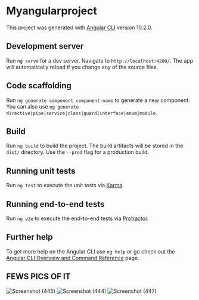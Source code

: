 # Myangularproject

This project was generated with [Angular CLI](https://github.com/angular/angular-cli) version 10.2.0.

## Development server

Run `ng serve` for a dev server. Navigate to `http://localhost:4200/`. The app will automatically reload if you change any of the source files.

## Code scaffolding

Run `ng generate component component-name` to generate a new component. You can also use `ng generate directive|pipe|service|class|guard|interface|enum|module`.

## Build

Run `ng build` to build the project. The build artifacts will be stored in the `dist/` directory. Use the `--prod` flag for a production build.

## Running unit tests

Run `ng test` to execute the unit tests via [Karma](https://karma-runner.github.io).

## Running end-to-end tests

Run `ng e2e` to execute the end-to-end tests via [Protractor](http://www.protractortest.org/).

## Further help

To get more help on the Angular CLI use `ng help` or go check out the [Angular CLI Overview and Command Reference](https://angular.io/cli) page.

## FEWS PICS OF IT

![Screenshot (445)](https://user-images.githubusercontent.com/70800409/102451978-902ef780-405f-11eb-8fdc-09c6367a4541.png)
![Screenshot (444)](https://user-images.githubusercontent.com/70800409/102451985-93c27e80-405f-11eb-839f-24ec24c656e0.png)
![Screenshot (447)](https://user-images.githubusercontent.com/70800409/102451993-96bd6f00-405f-11eb-8405-8259a54f2371.png)

